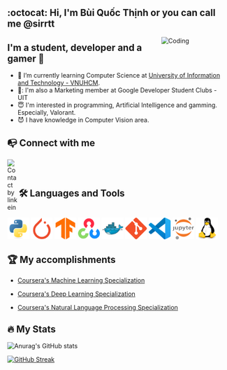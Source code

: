 ## :octocat: **Hi, I'm Bùi Quốc Thịnh or you can call me @sirrtt** 

<img align="right" alt="Coding" width="30%" src="https://media.giphy.com/media/u2pmTWUi0MXjyrMaVj/giphy.gif">

## I'm a student, developer and a gamer :volcano:

- :raising_hand: I’m currently learning Computer Science at [University of Information and Technology - VNUHCM](https://www.uit.edu.vn/).
- 🌱: I'm also a Marketing member at Google Developer Student Clubs - UIT
- :innocent: I'm interested in programming, Artificial Intelligence and gamming. Especially, Valorant.
- :smiling_imp: I have knowledge in Computer Vision area.


## :mailbox_with_no_mail: Connect with me

<a href="https://www.linkedin.com/in/tien-dang-anh-a2b364249/" target="_blank">
<img align='left' width="26px" alt="Contact by linkein" src="image/linkein.svg"></a>
<br><br>

## :hammer_and_wrench: Languages and Tools 
<br>
<div>
    <img src="https://github.com/devicons/devicon/blob/master/icons/python/python-original.svg" title="Python" alt="Python" width=50 height=50/>
    <img src="https://github.com/devicons/devicon/blob/master/icons/pytorch/pytorch-original.svg" title="Pytorch" alt="Pytorch" width=50 height=50/>
    <img src="https://github.com/devicons/devicon/blob/master/icons/tensorflow/tensorflow-original.svg" title="Tensorflow" alt="Tensorflow" width=50 height=50/>
    <img src="https://github.com/devicons/devicon/blob/master/icons/opencv/opencv-original.svg" title="OpenCV" alt="OpenCV" width=50 height=50/>
    <img src="https://github.com/devicons/devicon/blob/master/icons/docker/docker-original.svg" title="Docker" alt="Docker" width=50 height=50/>
    <img src="https://github.com/devicons/devicon/blob/master/icons/git/git-original.svg" title="Git" alt="Git" width=50 height=50/>
    <img src="https://github.com/devicons/devicon/blob/master/icons/vscode/vscode-original.svg" title="VSCode" alt="VSCode" width=50 height=50/>
    <img src="https://github.com/devicons/devicon/blob/master/icons/jupyter/jupyter-original-wordmark.svg" title="Jupyter" alt="Jupyter" width=50 height=50/>
    <img src="https://github.com/devicons/devicon/blob/master/icons/linux/linux-original.svg" title="Linux" alt="Linux" width=50 height=50/>
</div>

## :trophy: My accomplishments

- [Coursera's Machine Learning Specialization](https://coursera.org/share/1e14cc22ed5475a748f83336d369d8f5)

- [Coursera's Deep Learning Specialization](https://coursera.org/share/b084d997325fbb29468b445789f82adf)

- [Coursera's Natural Language Processing Specialization](https://coursera.org/share/1afc45192ef01aeedc94795db4752e8f) 

## :fire: My Stats 


![Anurag's GitHub stats](https://github-readme-stats.vercel.app/api?username=tien02&theme=gruvbox&show_icons=true)

[![GitHub Streak](http://github-readme-streak-stats.herokuapp.com?user=tien02&theme=dracula&hide_border=true)](https://git.io/streak-stats)

<!---
sirrtt/sirrtt is a ✨ special ✨ repository because its `README.md` (this file) appears on your GitHub profile.
You can click the Preview link to take a look at your changes.
--->

